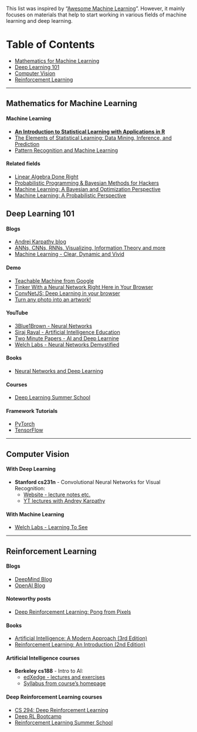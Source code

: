 This list was inspired by “[Awesome Machine Learning](https://github.com/josephmisiti/awesome-machine-learning)”.
 However, it mainly focuses on materials that help to start working in various fields of machine learning and deep learning.

# Table of Contents
- [Mathematics for Machine Learning](mathematics-for-machine-learning)
- [Deep Learning 101](#deep-learning-101)
- [Computer Vision](#computer-vision)
- [Reinforcement Learning](#reinforcement-learning)

---

## Mathematics for Machine Learning

#### Machine Learning
- **[An Introduction to Statistical Learning with Applications in R](https://www-bcf.usc.edu/~gareth/ISL/)**
- [The Elements of Statistical Learning: Data Mining, Inference, and Prediction](https://web.stanford.edu/~hastie/ElemStatLearn/)
- [Pattern Recognition and Machine Learning](http://users.isr.ist.utl.pt/~wurmd/Livros/school/Bishop%20-%20Pattern%20Recognition%20And%20Machine%20Learning%20-%20Springer%20%202006.pdf)

#### Related fields
- [Linear Algebra Done Right](https://p.fuwafuwa.moe/fsefcd.pdf)
- [Probabilistic Programming & Bayesian Methods for Hackers](https://camdavidsonpilon.github.io/Probabilistic-Programming-and-Bayesian-Methods-for-Hackers/)
- [Machine Learning: A Bayesian and Optimization Perspective](google.com)
- [Machine Learning: A Probabilistic Perspective](google.com)

## Deep Learning 101

#### Blogs
- [Andrej Karpathy blog](http://karpathy.github.io/)
- [ANNs, CNNs, RNNs, Visualizing, Information Theory and more](http://colah.github.io/)
- [Machine Learning - Clear, Dynamic and Vivid](https://distill.pub/)

#### Demo
- [Teachable Machine from Google](https://teachablemachine.withgoogle.com/)
- [Tinker With a Neural Network Right Here in Your Browser](http://playground.tensorflow.org/#activation=tanh&batchSize=10&dataset=circle&regDataset=reg-plane&learningRate=0.03&regularizationRate=0&noise=0&networkShape=4,2&seed=0.79386&showTestData=false&discretize=false&percTrainData=50&x=true&y=true&xTimesY=false&xSquared=false&ySquared=false&cosX=false&sinX=false&cosY=false&sinY=false&collectStats=false&problem=classification&initZero=false&hideText=false)
- [ConvNetJS: Deep Learning in your browser](https://cs.stanford.edu/people/karpathy/convnetjs/)
- [Turn any photo into an artwork!](https://deepart.io/)

#### YouTube
- [3Blue1Brown - Neural Networks](https://www.youtube.com/playlist?list=PLZHQObOWTQDNU6R1_67000Dx_ZCJB-3pi)
- [Siraj Raval - Artificial Intelligence Education](https://www.youtube.com/channel/UCWN3xxRkmTPmbKwht9FuE5A)
- [Two Minute Papers - AI and Deep Learnine](https://www.youtube.com/playlist?list=PLujxSBD-JXglGL3ERdDOhthD3jTlfudC2)
- [Welch Labs - Neural Networks Demystified](https://www.youtube.com/playlist?list=PLiaHhY2iBX9hdHaRr6b7XevZtgZRa1PoU)

#### Books
- [Neural Networks and Deep Learning](http://neuralnetworksanddeeplearning.com/)

#### Courses
- [Deep Learning Summer School](http://videolectures.net/deeplearning2017_montreal/)

#### Framework Tutorials
- [PyTorch](http://pytorch.org/tutorials/)
- [TensorFlow](https://www.tensorflow.org/tutorials/)

---

## Computer Vision

#### With Deep Learning
- **Stanford cs231n** - Convolutional Neural Networks for Visual Recognition:
  - [Website - lecture notes etc.](http://cs231n.github.io/)
  - [YT lectures with Andrey Karpathy](https://www.youtube.com/playlist?list=PLkt2uSq6rBVctENoVBg1TpCC7OQi31AlC)

#### With Machine Learning
- [Welch Labs - Learning To See](https://www.youtube.com/playlist?list=PLiaHhY2iBX9ihLasvE8BKnS2Xg8AhY6iV)

---

## Reinforcement Learning

#### Blogs
- [DeepMind Blog](https://deepmind.com/blog/)
- [OpenAI Blog](https://blog.openai.com/)

#### Noteworthy posts
- [Deep Reinforcement Learning: Pong from Pixels](http://karpathy.github.io/2016/05/31/rl/)

#### Books

- [Artificial Intelligence: A Modern Approach (3rd Edition)](https://dcs.abu.edu.ng/staff/abdulrahim-abdulrazaq/courses/cosc208/Artificial%20Intelligence%20A%20Modern%20Approach%20(3rd%20Edition).pdf)
- [Reinforcement Learning: An Introduction (2nd Edition)](https://drive.google.com/file/d/1opPSz5AZ_kVa1uWOdOiveNiBFiEOHjkG/view?usp=sharing)


#### Artificial Intelligence courses
- **Berkeley cs188** - Intro to AI:
  - [edXedge - lectures and exercises](https://edge.edx.org/courses/course-v1:Berkeley+CS188+SP17/course/)
  - [Syllabus from course’s homepage](http://ai.berkeley.edu/course_schedule.html)

#### Deep Reinforcement Learning courses
- [CS 294: Deep Reinforcement Learning](http://rll.berkeley.edu/deeprlcourse/)
- [Deep RL Bootcamp](https://sites.google.com/view/deep-rl-bootcamp/home)
- [Reinforcement Learning Summer School](http://videolectures.net/deeplearning2017_montreal/)


